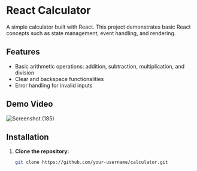 # React Calculator

A simple calculator built with React. This project demonstrates basic React concepts such as state management, event handling, and rendering.

## Features

- Basic arithmetic operations: addition, subtraction, multiplication, and division
- Clear and backspace functionalities
- Error handling for invalid inputs

## Demo Video

![Screenshot (185)](https://github.com/user-attachments/assets/598c59ac-081c-4b37-9d90-2a3e5cddf10c)


## Installation

1. **Clone the repository:**

   ```bash
   git clone https://github.com/your-username/calculator.git
